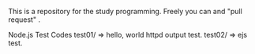 This is a repository for the study programming.
Freely you can and "pull request" .

Node.js Test Codes
test01/ => hello, world httpd output test.
test02/ => ejs test.
